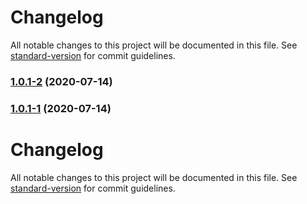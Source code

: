 # Changelog

All notable changes to this project will be documented in this file. See [standard-version](https://github.com/conventional-changelog/standard-version) for commit guidelines.

### [1.0.1-2](http://gitlab.lashuju.com/opensource/luckysheet/compare/v1.0.1-1...v1.0.1-2) (2020-07-14)

### [1.0.1-1](http://gitlab.lashuju.com/opensource/luckysheet/compare/v1.0.1-0...v1.0.1-1) (2020-07-14)

# Changelog

All notable changes to this project will be documented in this file. See [standard-version](https://github.com/conventional-changelog/standard-version) for commit guidelines.
